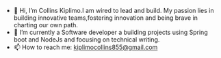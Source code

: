 - 👋 Hi, I’m Collins Kiplimo.I am wired to lead and build. My passion lies in building innovative teams,fostering innovation and being brave in charting our own path.
- 🔭 I’m currently a Software developer a building projects using Spring boot and NodeJs and focusing on technical writing.
- 📫 How to reach me: kiplimocollins855@gmail.com 

 



